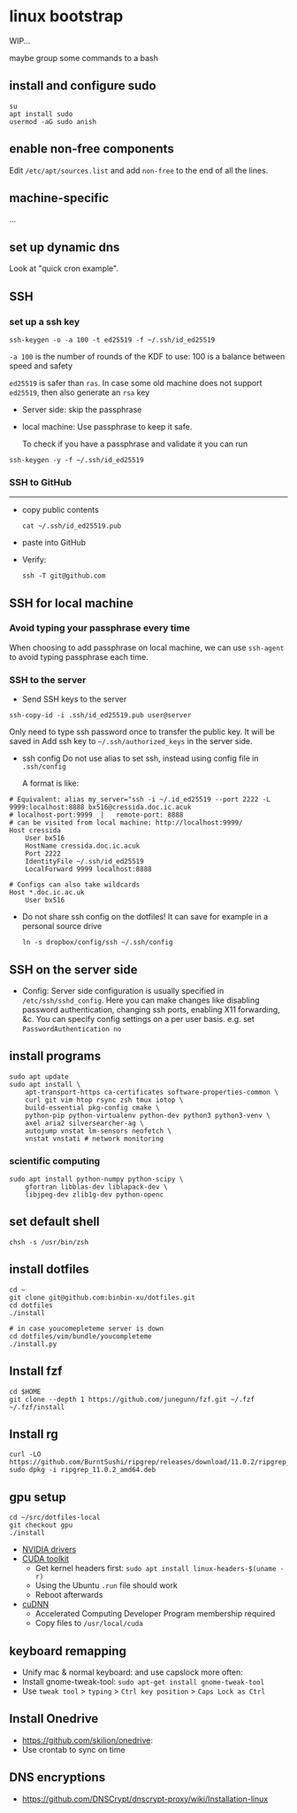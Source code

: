 # linux bootstrap

WIP...

maybe group some commands to a bash

## install and configure sudo

```
su
apt install sudo
usermod -aG sudo anish
```

## enable non-free components

Edit `/etc/apt/sources.list` and add `non-free` to the end of all the lines.

## machine-specific

...

## set up dynamic dns

Look at "quick cron example".

## SSH

### set up a ssh key

```
ssh-keygen -o -a 100 -t ed25519 -f ~/.ssh/id_ed25519
```

 `-a 100` is the number of rounds of the KDF to use: 100 is a balance between speed and safety

`ed25519`  is safer than `ras`. In case some old machine does not support `ed25519`, then also generate  an `rsa` key

* Server side: skip the passphrase


* local machine: 
  Use passphrase to keep it safe.

  To check if you have a passphrase and validate it you can run 

```
ssh-keygen -y -f ~/.ssh/id_ed25519
```



### SSH to GitHub

---

* copy public contents

  ```
  cat ~/.ssh/id_ed25519.pub
  ```

* paste into GitHub

* Verify:

  ```
  ssh -T git@github.com
  ```

  

## SSH for local machine

### Avoid typing your passphrase every time 

When choosing to add passphrase on local machine, we can use  `ssh-agent` to avoid typing passphrase each time.

### SSH to the server

* Send SSH keys to the server

```
ssh-copy-id -i .ssh/id_ed25519.pub user@server
```

Only need to type ssh password once to transfer the public key.  It will be saved in Add ssh key to `~/.ssh/authorized_keys` in the server side.

* ssh config
  Do not use alias to set ssh, instead using config file in `.ssh/config`

  A format is like:

```
# Equivalent: alias my_server="ssh -i ~/.id_ed25519 --port 2222 -L 9999:localhost:8888 bx516@cressida.doc.ic.acuk
# localhost-port:9999  |   remote-port: 8888
# can be visited from local machine: http://localhost:9999/
Host cressida
    User bx516
    HostName cressida.doc.ic.acuk
    Port 2222
    IdentityFile ~/.ssh/id_ed25519
    LocalForward 9999 localhost:8888

# Configs can also take wildcards
Host *.doc.ic.ac.uk
    User bx516
```

* Do not share ssh config on the dotfiles!
  It can save for example in a personal source drive

  ```
  ln -s dropbox/config/ssh ~/.ssh/config
  ```

  

## SSH on the server side

* Config:
  Server side configuration is usually specified in `/etc/ssh/sshd_config`. 
  Here you can make changes like disabling password authentication, changing ssh ports, enabling X11 forwarding, &c. You can specify config settings on a per user basis.
  e.g.  set `PasswordAuthentication no`



## install programs

```
sudo apt update
sudo apt install \
	apt-transport-https ca-certificates software-properties-common \
    curl git vim htop rsync zsh tmux iotop \
    build-essential pkg-config cmake \
    python-pip python-virtualenv python-dev python3 python3-venv \
    axel aria2 silversearcher-ag \
    autojump vnstat lm-sensors neofetch \
    vnstat vnstati # network monitoring
```

### scientific computing

```
sudo apt install python-numpy python-scipy \
    gfortran libblas-dev liblapack-dev \
    libjpeg-dev zlib1g-dev python-openc
```

## set default shell

```
chsh -s /usr/bin/zsh
```

## install dotfiles

```
cd ~
git clone git@github.com:binbin-xu/dotfiles.git
cd dotfiles
./install

# in case youcomepleteme server is down
cd dotfiles/vim/bundle/youcompleteme
./install.py
```

## Install fzf

```
cd $HOME
git clone --depth 1 https://github.com/junegunn/fzf.git ~/.fzf
~/.fzf/install
```

## Install rg

```
curl -LO https://github.com/BurntSushi/ripgrep/releases/download/11.0.2/ripgrep_11.0.2_amd64.deb
sudo dpkg -i ripgrep_11.0.2_amd64.deb
```

## gpu setup

```
cd ~/src/dotfiles-local
git checkout gpu
./install
```

* [NVIDIA drivers](http://www.nvidia.com/object/unix.html)
* [CUDA toolkit](https://developer.nvidia.com/cuda-downloads)
    * Get kernel headers first: `sudo apt install linux-headers-$(uname -r)`
    * Using the Ubuntu `.run` file should work
    * Reboot afterwards
* [cuDNN](https://developer.nvidia.com/rdp/cudnn-download)
    * Accelerated Computing Developer Program membership required
    * Copy files to `/usr/local/cuda`

## keyboard remapping
* Unify mac & normal keyboard: and use capslock more often:
* Install gnome-tweak-tool: `sudo apt-get install gnome-tweak-tool`
* Use `tweak tool` > `typing` > `Ctrl key position` > `Caps Lock as Ctrl`

## Install Onedrive
* https://github.com/skilion/onedrive:
* Use crontab to sync on time

## DNS encryptions

* https://github.com/DNSCrypt/dnscrypt-proxy/wiki/Installation-linux